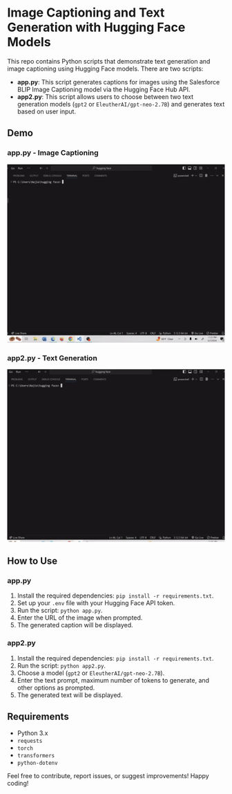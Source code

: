 # Image Captioning and Text Generation with Hugging Face Models

This repo contains Python scripts that demonstrate text generation and image captioning using Hugging Face models. There are two scripts:

- **app.py**: This script generates captions for images using the Salesforce BLIP Image Captioning model via the Hugging Face Hub API.
- **app2.py**: This script allows users to choose between two text generation models (`gpt2` or `EleutherAI/gpt-neo-2.7B`) and generates text based on user input.

## Demo

### app.py - Image Captioning

![app.py Demo](./app.gif)

### app2.py - Text Generation

![app2.py Demo](./app2.gif)

## How to Use

### app.py
1. Install the required dependencies: `pip install -r requirements.txt`.
2. Set up your `.env` file with your Hugging Face API token.
3. Run the script: `python app.py`.
4. Enter the URL of the image when prompted.
5. The generated caption will be displayed.

### app2.py
1. Install the required dependencies: `pip install -r requirements.txt`.
2. Run the script: `python app2.py`.
3. Choose a model (`gpt2` or `EleutherAI/gpt-neo-2.7B`).
4. Enter the text prompt, maximum number of tokens to generate, and other options as prompted.
5. The generated text will be displayed.

## Requirements

- Python 3.x
- `requests`
- `torch`
- `transformers`
- `python-dotenv`



Feel free to contribute, report issues, or suggest improvements! Happy coding!
